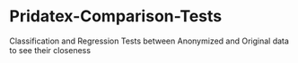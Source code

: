 # Pridatex-Comparison-Tests
Classification and Regression Tests between Anonymized and Original data to see their closeness
